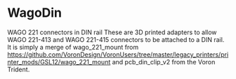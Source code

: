 # WagoDin
WAGO 221 connectors in DIN rail
These are 3D printed adapters to allow WAGO 221-413 and WAGO 221-415 connectors to be attached to a DIN rail. It is simply a merge of wago_221_mount from https://github.com/VoronDesign/VoronUsers/tree/master/legacy_printers/printer_mods/GSL12/wago_221_mount and pcb_din_clip_v2 from the Voron Trident.
